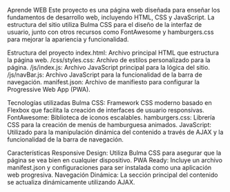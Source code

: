 Aprende WEB
Este proyecto es una página web diseñada para enseñar los fundamentos de desarrollo web, incluyendo HTML, CSS y JavaScript. La estructura del sitio utiliza Bulma CSS para el diseño de la interfaz de usuario, junto con otros recursos como FontAwesome y hamburgers.css para mejorar la apariencia y funcionalidad.

Estructura del proyecto
index.html: Archivo principal HTML que estructura la página web.
/css/styles.css: Archivo de estilos personalizado para la página.
/js/index.js: Archivo JavaScript principal para la lógica del sitio.
/js/navBar.js: Archivo JavaScript para la funcionalidad de la barra de navegación.
manifest.json: Archivo de manifiesto para configurar la Progressive Web App (PWA).


Tecnologías utilizadas
Bulma CSS: Framework CSS moderno basado en Flexbox que facilita la creación de interfaces de usuario responsivas.
FontAwesome: Biblioteca de iconos escalables.
hamburgers.css: Librería CSS para la creación de menús de hamburguesa animados.
JavaScript: Utilizado para la manipulación dinámica del contenido a través de AJAX y la funcionalidad de la barra de navegación.


Características
Responsive Design: Utiliza Bulma CSS para asegurar que la página se vea bien en cualquier dispositivo.
PWA Ready: Incluye un archivo manifest.json y configuraciones para ser instalada como una aplicación web progresiva.
Navegación Dinámica: La sección principal del contenido se actualiza dinámicamente utilizando AJAX.